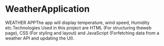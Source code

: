 # WeatherApplication
WEATHER APPThe app will display temperature, wind speed, Humidity etc.Technologies Used in this project are HTML (For structuring theweb page), CSS (For styling and layout) and JavaScript (Forfetching data from a weather API and updating the UI).
